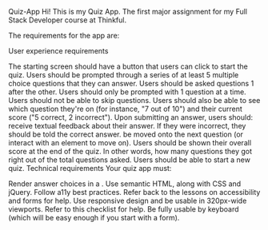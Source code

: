 Quiz-App
Hi! This is my Quiz App. The first major assignment for my Full Stack Developer course at Thinkful.

The requirements for the app are:

User experience requirements

The starting screen should have a button that users can click to start the quiz.
Users should be prompted through a series of at least 5 multiple choice questions that they can answer.
Users should be asked questions 1 after the other.
Users should only be prompted with 1 question at a time.
Users should not be able to skip questions.
Users should also be able to see which question they're on (for instance, "7 out of 10") and their current score ("5 correct, 2 incorrect").
Upon submitting an answer, users should:
receive textual feedback about their answer. If they were incorrect, they should be told the correct answer.
be moved onto the next question (or interact with an element to move on).
Users should be shown their overall score at the end of the quiz. In other words, how many questions they got right out of the total questions asked.
Users should be able to start a new quiz.
Technical requirements Your quiz app must:

Render answer choices in a .
Use semantic HTML, along with CSS and jQuery.
Follow a11y best practices.
Refer back to the lessons on accessibility and forms for help.
Use responsive design and be usable in 320px-wide viewports.
Refer to this checklist for help.
Be fully usable by keyboard (which will be easy enough if you start with a form).
